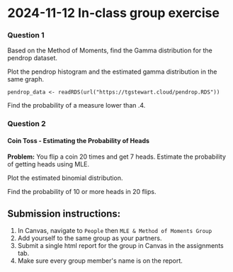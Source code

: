 # 2024-11-12 In-class group exercise

### Question 1

Based on the Method of Moments, find the Gamma distribution for the pendrop dataset.

Plot the pendrop histogram and the estimated gamma distribution in the same graph.

```{r}
pendrop_data <- readRDS(url("https://tgstewart.cloud/pendrop.RDS"))
```

Find the probability of a measure lower than .4.



### Question 2

#### Coin Toss - Estimating the Probability of Heads

**Problem:** You flip a coin 20 times and get 7 heads. Estimate the probability of getting heads using MLE.

Plot the estimated binomial distribution.

Find the probability of 10 or more heads in 20 flips.

## Submission instructions:

1. In Canvas, navigate to `People` then `MLE & Method of Moments Group`
2. Add yourself to the same group as your partners.
3. Submit a single html report for the group in Canvas in the assignments tab.
4. Make sure every group member's name is on the report.
   
